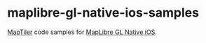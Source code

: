 # maplibre-gl-native-ios-samples

[MapTiler](https://www.maptiler.com/) code samples for [MapLibre GL Native iOS](https://docs.maptiler.com/maplibre-gl-native-ios/).
